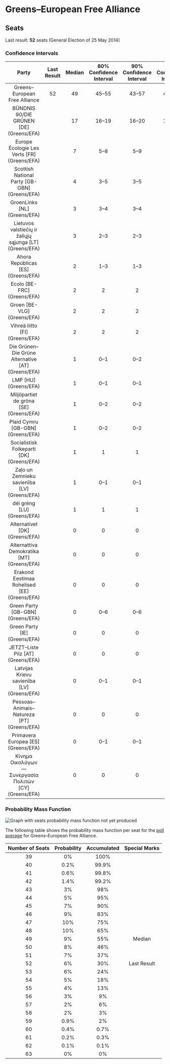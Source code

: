 # Greens–European Free Alliance

## Seats

Last result: **52** seats (General Election of 25 May 2014)

### Confidence Intervals

| Party | Last Result | Median | 80% Confidence Interval | 90% Confidence Interval | 95% Confidence Interval | 99% Confidence Interval |
|:-----:|:-----------:|:------:|:-----------------------:|:-----------------------:|:-----------------------:|:-----------------------:|
| Greens–European Free Alliance | 52 | 49 | 45–55 | 43–57 | 43–58 | 41–60 |
| BÜNDNIS 90/DIE GRÜNEN [DE] (Greens/EFA) | | 17 | 16–19 | 16–20 | 15–20 | 15–21 |
| Europe Écologie Les Verts [FR] (Greens/EFA) | | 7 | 5–8 | 5–9 | 5–9 | 5–10 |
| Scottish National Party [GB-GBN] (Greens/EFA) | | 4 | 3–5 | 3–5 | 3–5 | 2–5 |
| GroenLinks [NL] (Greens/EFA) | | 3 | 3–4 | 3–4 | 3–4 | 2–4 |
| Lietuvos valstiečių ir žaliųjų sąjunga [LT] (Greens/EFA) | | 3 | 2–3 | 2–3 | 2–4 | 2–4 |
| Ahora Repúblicas [ES] (Greens/EFA) | | 2 | 1–3 | 1–3 | 1–3 | 1–3 |
| Ecolo [BE-FRC] (Greens/EFA) | | 2 | 2 | 2 | 2 | 1–2 |
| Groen [BE-VLG] (Greens/EFA) | | 2 | 2 | 2 | 2 | 1–3 |
| Vihreä liitto [FI] (Greens/EFA) | | 2 | 2 | 2 | 2 | 2 |
| Die Grünen–Die Grüne Alternative [AT] (Greens/EFA) | | 1 | 0–1 | 0–2 | 0–2 | 0–2 |
| LMP [HU] (Greens/EFA) | | 1 | 0–1 | 0–1 | 0–1 | 0–1 |
| Miljöpartiet de gröna [SE] (Greens/EFA) | | 1 | 0–2 | 0–2 | 0–2 | 0–2 |
| Plaid Cymru [GB-GBN] (Greens/EFA) | | 1 | 0–2 | 0–2 | 0–2 | 0–2 |
| Socialistisk Folkeparti [DK] (Greens/EFA) | | 1 | 1 | 1 | 0–1 | 0–1 |
| Zaļo un Zemnieku savienība [LV] (Greens/EFA) | | 1 | 0–1 | 0–1 | 0–1 | 0–2 |
| déi gréng [LU] (Greens/EFA) | | 1 | 1 | 1 | 1 | 1 |
| Alternativet [DK] (Greens/EFA) | | 0 | 0 | 0 | 0 | 0 |
| Alternattiva Demokratika [MT] (Greens/EFA) | | 0 | 0 | 0 | 0 | 0 |
| Erakond Eestimaa Rohelised [EE] (Greens/EFA) | | 0 | 0 | 0 | 0 | 0 |
| Green Party [GB-GBN] (Greens/EFA) | | 0 | 0–6 | 0–6 | 0–6 | 0–7 |
| Green Party [IE] (Greens/EFA) | | 0 | 0 | 0 | 0 | 0 |
| JETZT–Liste Pilz [AT] (Greens/EFA) | | 0 | 0 | 0 | 0 | 0 |
| Latvijas Krievu savienība [LV] (Greens/EFA) | | 0 | 0–1 | 0–1 | 0–1 | 0–1 |
| Pessoas–Animais–Natureza [PT] (Greens/EFA) | | 0 | 0 | 0 | 0–1 | 0–1 |
| Primavera Europea [ES] (Greens/EFA) | | 0 | 0–1 | 0–1 | 0–1 | 0–1 |
| Κίνημα Οικολόγων—Συνεργασία Πολιτών [CY] (Greens/EFA) | | 0 | 0 | 0 | 0–1 | 0–1 |

### Probability Mass Function

![Graph with seats probability mass function not yet produced](average-2019-04-23-seats-pmf-greens–europeanfreealliance.png "Seats Probability Mass Function")

The following table shows the probability mass function per seat for the [poll average](average-2019-04-23.html) for Greens–European Free Alliance.

| Number of Seats | Probability | Accumulated | Special Marks |
|:---------------:|:-----------:|:-----------:|:-------------:|
| 39 | 0% | 100% |  |
| 40 | 0.2% | 99.9% |  |
| 41 | 0.6% | 99.8% |  |
| 42 | 1.4% | 99.2% |  |
| 43 | 3% | 98% |  |
| 44 | 5% | 95% |  |
| 45 | 7% | 90% |  |
| 46 | 9% | 83% |  |
| 47 | 10% | 75% |  |
| 48 | 10% | 65% |  |
| 49 | 9% | 55% | Median |
| 50 | 8% | 46% |  |
| 51 | 7% | 37% |  |
| 52 | 6% | 30% | Last Result |
| 53 | 6% | 24% |  |
| 54 | 5% | 18% |  |
| 55 | 4% | 13% |  |
| 56 | 3% | 9% |  |
| 57 | 2% | 6% |  |
| 58 | 2% | 3% |  |
| 59 | 0.9% | 2% |  |
| 60 | 0.4% | 0.7% |  |
| 61 | 0.2% | 0.3% |  |
| 62 | 0.1% | 0.1% |  |
| 63 | 0% | 0% |  |


